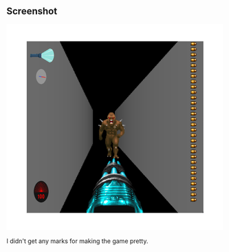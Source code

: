 Screenshot
----------

<img src="./Zombocalypse_screenshot.png" width=735px height=478px>

I didn't get any marks for making the game pretty.
